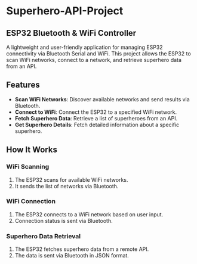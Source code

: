 # Superhero-API-Project  
## ESP32 Bluetooth & WiFi Controller  

A lightweight and user-friendly application for managing ESP32 connectivity via Bluetooth Serial and WiFi. This project allows the ESP32 to scan WiFi networks, connect to a network, and retrieve superhero data from an API.  

## Features  
- **Scan WiFi Networks**: Discover available networks and send results via Bluetooth.  
- **Connect to WiFi**: Connect the ESP32 to a specified WiFi network.  
- **Fetch Superhero Data**: Retrieve a list of superheroes from an API.  
- **Get Superhero Details**: Fetch detailed information about a specific superhero.  

## How It Works  

### WiFi Scanning  
1. The ESP32 scans for available WiFi networks.  
2. It sends the list of networks via Bluetooth.  

### WiFi Connection  
1. The ESP32 connects to a WiFi network based on user input.  
2. Connection status is sent via Bluetooth.  

### Superhero Data Retrieval  
1. The ESP32 fetches superhero data from a remote API.  
2. The data is sent via Bluetooth in JSON format.  

